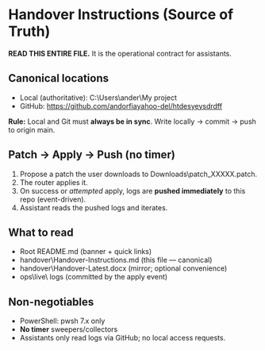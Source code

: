 # Handover Instructions (Source of Truth)

**READ THIS ENTIRE FILE.** It is the operational contract for assistants.

## Canonical locations
- Local (authoritative): C:\Users\ander\My project
- GitHub: https://github.com/andorfiayahoo-del/htdesyeysdrdff

**Rule:** Local and Git must **always be in sync**. Write locally → commit → push to origin main.

## Patch → Apply → Push (no timer)
1. Propose a patch the user downloads to Downloads\patch_XXXXX.patch.
2. The router applies it.
3. On success or *attempted* apply, logs are **pushed immediately** to this repo (event-driven).
4. Assistant reads the pushed logs and iterates.

## What to read
- Root README.md (banner + quick links)
- handover\Handover-Instructions.md (this file — canonical)
- handover\Handover-Latest.docx (mirror; optional convenience)
- ops\live\ logs (committed by the apply event)

## Non-negotiables
- PowerShell: pwsh 7.x only
- **No timer** sweepers/collectors
- Assistants only read logs via GitHub; no local access requests.

<!-- sync-stamp: 2025-08-22T08:02:11.505Z -->